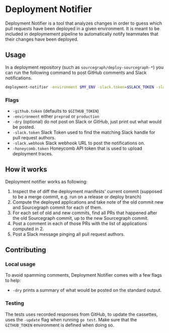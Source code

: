 # Deployment Notifier

Deployment Notifier is a tool that analyzes changes in order to guess which pull requests have been deployed in a given environment.
It is meant to be included in deploymement pipeline to automatically notify teammates that their changes have been deployed.

## Usage

In a deployment repository (such as `sourcegraph/deploy-sourcegraph-*`) you can run the following command to post GitHub comments and Slack notifications.

```sh
deployment-notifier -environment $MY_ENV -slack.token=$SLACK_TOKEN -slack.webhook=$SLACK_WEBHOOK
```

### Flags

- `-github.token` (defaults to `$GITHUB_TOKEN`)
- `-environment` either `preprod` or `production`
- `-dry` (optional) do not post on Slack or GitHub, just print out what would be posted.
- `-slack.token` Slack Token used to find the matching Slack handle for pull request authors.
- `-slack.webhook` Slack webhook URL to post the notifications on.
- `-honeycomb.token` Honeycomb API token that is used to upload deployment traces.

## How it works

Deployment notifier works as following:

1. Inspect the of diff the deployment manifests' current commit (supposed to be a merge commit, e.g. run on a release or deploy branch)
2. Compute the deployed applications and take note of the old commit new and Sourcegraph commit for each of them.
3. For each set of old and new commits, find all PRs that happened after the old Sourcegraph commit, up to the new Sourcegraph commit.
4. Post a comment in each of those PRs with the list of applications computed in 2.
5. Post a Slack message pinging all pull request authors.

## Contributing

### Local usage

To avoid spamming comments, Deployment Notifier comes with a few flags to help:

- `-dry` prints a summary of what would be posted on the standard output.

### Testing

The tests uses recorded responses from GitHub, to update the cassettes, uses the `-update` flag when running `go test`. Make sure
that the `GITHUB_TOKEN` environment is defined when doing so.
